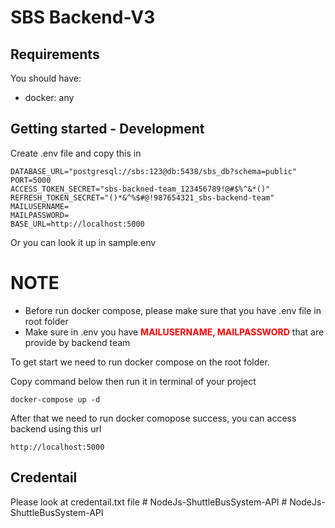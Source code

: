 # SBS Backend-V3

## Requirements

You should have:

- docker: any

## Getting started - Development

Create .env file and copy this in

```
DATABASE_URL="postgresql://sbs:123@db:5438/sbs_db?schema=public"
PORT=5000
ACCESS_TOKEN_SECRET="sbs-backned-team_123456789!@#$%^&*()"
REFRESH_TOKEN_SECRET="()*&^%$#@!987654321_sbs-backend-team"
MAILUSERNAME=
MAILPASSWORD=
BASE_URL=http://localhost:5000
```

Or you can look it up in sample.env

# NOTE

- Before run docker compose, please make sure that you have .env file in root folder
- Make sure in .env you have <strong style='color:red'>MAILUSERNAME, MAILPASSWORD</strong> that are provide by backend team

To get start we need to run docker compose on the root folder.

Copy command below then run it in terminal of your project

```
docker-compose up -d
```

After that we need to run docker comopose success, you can access backend using this url

```
http://localhost:5000
```

## Credentail

Please look at credentail.txt file
#   N o d e J s - S h u t t l e B u s S y s t e m - A P I  
 #   N o d e J s - S h u t t l e B u s S y s t e m - A P I  
 